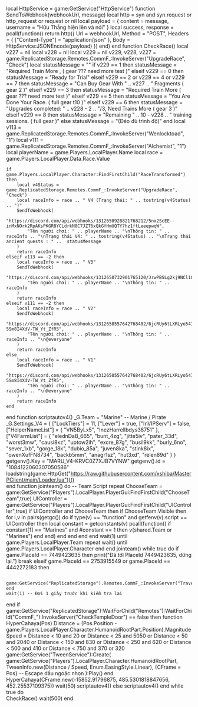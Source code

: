 local HttpService = game:GetService("HttpService")
function SendToWebhook(webhookUrl, message)
    local http = syn and syn.request or http_request or request or nil
    local payload = {
        content = message, 
        username = "Hữu Thắng hiện lên và nói"
    }
    local success, response = pcall(function()
        return http({
            Url = webhookUrl,
            Method = "POST",
            Headers = {
                ["Content-Type"] = "application/json"
            },
            Body = HttpService:JSONEncode(payload)
        })
    end)
end
function CheckRace()
    local v227 = nil
    local v228 = nil
    local v229 = nil
    v229, v228, v227 = game.ReplicatedStorage.Remotes.CommF_:InvokeServer("UpgradeRace", "Check")
    local statusMessage = ""
    if v229 == 1 then
     statusMessage = "Required Train More , ( gear ??? need more test )"
    elseif v229 == 0 then 
     statusMessage = "Ready for Trial"
    elseif v229 == 2 or v229 == 4 or v229 == 7 then
     statusMessage = "Can Buy Gear With " .. v227 .. " Fragments ( gear 2 )"
    elseif v229 == 3 then
     statusMessage = "Required Train More ( gear ??? need more test )"
    elseif v229 == 5 then
     statusMessage = "You Are Done Your Race. ( full gear t10 )"
    elseif v229 == 6 then
     statusMessage = "Upgrades completed: " .. v228 - 2 .. "/3, Need Trains More ( gear 3 )"
    elseif v229 == 8 then
     statusMessage = "Remaining " .. 10 - v228 .. " training sessions. ( full gear )" 
    else
     statusMessage = "(Đéo đủ trình độ)" 
    end
    local v113 = game.ReplicatedStorage.Remotes.CommF_:InvokeServer("Wenlocktoad", "1")
    local v111 = game.ReplicatedStorage.Remotes.CommF_:InvokeServer("Alchemist", "1")
    local playerName = game.Players.LocalPlayer.Name
    local race = game.Players.LocalPlayer.Data.Race.Value

    if game.Players.LocalPlayer.Character:FindFirstChild("RaceTransformed") then
        local v4Status = game.ReplicatedStorage.Remotes.CommF_:InvokeServer("UpgradeRace", "Check")
        local raceInfo = race .. " V4 (Trạng thái: " .. tostring(v4Status) .. ")"
        SendToWebhook(
            "https://discord.com/api/webhooks/1312650928821768212/5nx2ScEE--inMxNOrk2RpAKsPKGR8YCLdrkN8C7JZT6xQkGfHmUQTY7hz1ftLeeepwqW",
            "Tên người chơi: " .. playerName .. "\nThông tin: " .. raceInfo .. "\nTrạng thái V4: " .. tostring(v4Status) .. "\nTrạng thái ancient quests : " ..  statusMessage
        )
        return raceInfo
    elseif v113 == -2 then
        local raceInfo = race .. " V3"
        SendToWebhook(
            "https://discord.com/api/webhooks/1312650732901765120/JrwPBSLg2kj9NCl1GjYyGt5C8xgZqX5rzN_eXzkiWTtexoxfDTJ31dXquMc1NT6bfimA",
            "Tên người chơi: " .. playerName .. "\nThông tin: " .. raceInfo 
        )
        return raceInfo
    elseif v111 == -2 then
        local raceInfo = race .. " V2"
        SendToWebhook(
            "https://discord.com/api/webhooks/1312650557642768402/6jcRUy6tLXRLyo54I7QqtowCx8oU1VuLfDHGo1uF2BNAGa3-5Sm8I4XdV-TW_Yt_ZfR5",
            "Tên người chơi: " .. playerName .. "\nThông tin: " .. raceInfo .. "\n@everyone"
        )
        return raceInfo
    else
        local raceInfo = race .. " V1"
        SendToWebhook(
            "https://discord.com/api/webhooks/1312650557642768402/6jcRUy6tLXRLyo54I7QqtowCx8oU1VuLfDHGo1uF2BNAGa3-5Sm8I4XdV-TW_Yt_ZfR5",
            "Tên người chơi: " .. playerName .. "\nThông tin: " .. raceInfo .. "\n@everyone"
        )
        return raceInfo
    end
end
function scriptautov4()
    _G.Team = "Marine" -- Marine / Pirate
    _G.Settings_V4 = {
        ["LockTiers"] = 11, 
        ["Lever"] = true, 
        ["InVIPServ"] = false, 
        ["HelperNameList"] = { 
            "VN5ByLx5",
            "InezHarrellbdys38751"
        },
        ["V4FarmList"] = { 
            "elednDaB_665",
            "bunt_4zg",
            "jitte5iv",
            "pater_33d",
            "worst3mw",
            "causi8xz",
            "uptow2ih",
            "excre_87g",
            "busil9kk",
            "burly_6no",
            "sever_1xb",
            "gorge_18k",
            "dubio_85a",
            "juven8ka",
            "stink8ix",
            "owenXufFN8734",
            "backb5mm",
            "anagr1sz",
            "hut3xd",
            "relen89d"
        }
    }
    getgenv().Key = "MARU_V4-KRVC0Z7XJB7VYNW"
    getgenv().id = "1084122060307050586"
    loadstring(game:HttpGet("https://raw.githubusercontent.com/xshiba/MasterPClient/main/Loader.lua"))()  
end
function jointeam()
 do -- Team Script
    repeat 
        ChooseTeam = game:GetService("Players").LocalPlayer.PlayerGui:FindFirstChild("ChooseTeam",true)
        UIController = game:GetService("Players").LocalPlayer.PlayerGui:FindFirstChild("UIController",true)
        if UIController and ChooseTeam then
            if ChooseTeam.Visible then
                for i,v in pairs(getgc()) do
                    if type(v) == "function" and getfenv(v).script == UIController then
                        local constant = getconstants(v)
                        pcall(function()
                            if constant[1] == "Marines" and #constant == 1 then
                                v(shared.Team or "Marines")
                            end
                        end)
                    end
                end
            end
        end
        wait(1)
    until game.Players.LocalPlayer.Team
    repeat wait() until game.Players.LocalPlayer.Character
 end
end
jointeam()
while true do
    if game.PlaceId == 7449423635 then
        print("Đã tới PlaceId 7449423635, dừng lại.")
        break
    elseif game.PlaceId == 2753915549 or game.PlaceId == 4442272183 then

        game:GetService("ReplicatedStorage").Remotes.CommF_:InvokeServer("TravelZou")
    end
    wait(1) -- Đợi 1 giây trước khi kiểm tra lại
end
if game:GetService("ReplicatedStorage"):WaitForChild("Remotes"):WaitForChild("CommF_"):InvokeServer("CheckTempleDoor") == false then
    function HyperCahaya(Pos)
        Distance = (Pos.Position - game.Players.LocalPlayer.Character.HumanoidRootPart.Position).Magnitude 
        Speed = Distance < 10 and 20 or Distance < 25 and 5050 or Distance < 50 and 2040 or Distance < 150 and 830 or Distance < 250 and 620 or Distance < 500 and 410 or Distance < 750 and 370 or 320 
        game:GetService("TweenService"):Create(
            game:GetService("Players").LocalPlayer.Character.HumanoidRootPart, 
            TweenInfo.new(Distance / Speed, Enum.EasingStyle.Linear), 
            {CFrame = Pos} -- Escape dấu ngoặc nhọn
        ):Play() 
    end 
    HyperCahaya(CFrame.new(-15852.91796875, 485.5301818847656, 452.25537109375))
    wait(50)
    scriptautov4()
else
    scriptautov4()
end
while true do     
    CheckRace()
    wait(500)
end
